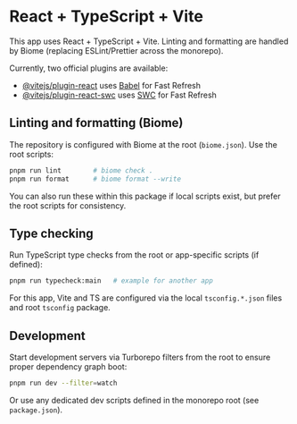 # React + TypeScript + Vite

This app uses React + TypeScript + Vite. Linting and formatting are handled by Biome (replacing ESLint/Prettier across the monorepo).

Currently, two official plugins are available:

- [@vitejs/plugin-react](https://github.com/vitejs/vite-plugin-react/blob/main/packages/plugin-react/README.md) uses [Babel](https://babeljs.io/) for Fast Refresh
- [@vitejs/plugin-react-swc](https://github.com/vitejs/vite-plugin-react-swc) uses [SWC](https://swc.rs/) for Fast Refresh

## Linting and formatting (Biome)

The repository is configured with Biome at the root (`biome.json`). Use the root scripts:

```bash
pnpm run lint        # biome check .
pnpm run format      # biome format --write
```

You can also run these within this package if local scripts exist, but prefer the root scripts for consistency.

## Type checking

Run TypeScript type checks from the root or app-specific scripts (if defined):

```bash
pnpm run typecheck:main   # example for another app
```

For this app, Vite and TS are configured via the local `tsconfig.*.json` files and root `tsconfig` package.

## Development

Start development servers via Turborepo filters from the root to ensure proper dependency graph boot:

```bash
pnpm run dev --filter=watch
```

Or use any dedicated dev scripts defined in the monorepo root (see `package.json`).
